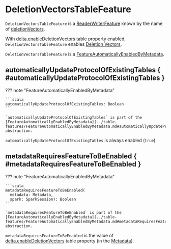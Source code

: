 # DeletionVectorsTableFeature

`DeletionVectorsTableFeature` is a [ReaderWriterFeature](../table-features/ReaderWriterFeature.md) known by the name of [deletionVectors](../table-features/TableFeature.md#name).

With [delta.enableDeletionVectors](../DeltaConfigs.md#enableDeletionVectors) table property enabled, `DeletionVectorsTableFeature` enables [Deletion Vectors](index.md).

`DeletionVectorsTableFeature` is a [FeatureAutomaticallyEnabledByMetadata](../table-features/FeatureAutomaticallyEnabledByMetadata.md).

## automaticallyUpdateProtocolOfExistingTables { #automaticallyUpdateProtocolOfExistingTables }

??? note "FeatureAutomaticallyEnabledByMetadata"

    ```scala
    automaticallyUpdateProtocolOfExistingTables: Boolean
    ```

    `automaticallyUpdateProtocolOfExistingTables` is part of the [FeatureAutomaticallyEnabledByMetadata](../table-features/FeatureAutomaticallyEnabledByMetadata.md#automaticallyUpdateProtocolOfExistingTables) abstraction.

`automaticallyUpdateProtocolOfExistingTables` is always enabled (`true`).

## metadataRequiresFeatureToBeEnabled { #metadataRequiresFeatureToBeEnabled }

??? note "FeatureAutomaticallyEnabledByMetadata"

    ```scala
    metadataRequiresFeatureToBeEnabled(
      metadata: Metadata,
      spark: SparkSession): Boolean
    ```

    `metadataRequiresFeatureToBeEnabled` is part of the [FeatureAutomaticallyEnabledByMetadata](../table-features/FeatureAutomaticallyEnabledByMetadata.md#metadataRequiresFeatureToBeEnabled) abstraction.

`metadataRequiresFeatureToBeEnabled` is the value of [delta.enableDeletionVectors](../DeltaConfigs.md#enableDeletionVectors) table property (in the [Metadata](../DeltaConfig.md#fromMetaData)).
